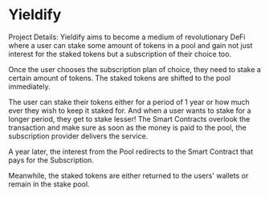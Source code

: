 # Yieldify

Project Details: Yieldify aims to become a medium of revolutionary DeFi where a user can stake some amount of tokens in a pool and gain not just interest for the staked tokens but a subscription of their choice too.

Once the user chooses the subscription plan of choice, they need to stake a certain amount of tokens. The staked tokens are shifted to the pool immediately.

The user can stake their tokens either for a period of 1 year or how much ever they wish to keep it staked for. And when a user wants to stake for a longer period, they get to stake lesser!
The Smart Contracts overlook the transaction and make sure as soon as the money is paid to the pool, the subscription provider delivers the service.

A year later, the interest from the Pool redirects to the Smart Contract that pays for the Subscription.

Meanwhile, the staked tokens are either returned to the users' wallets or remain in the stake pool.
